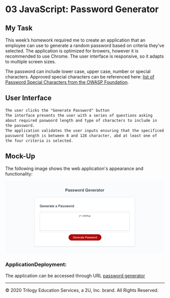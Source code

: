 # 03 JavaScript: Password Generator

## My Task

This week’s homework required me to create an application that an employee can use to generate a random password based on criteria they’ve selected. The application is optimized for browers, however it is recommended to use Chrome. The user interface is responsive, so it adapts to multiple screen sizes.

The password can include lower case, upper case, number or special characters. Approved special characters can be referenced here: [list of Password Special Characters from the OWASP Foundation](https://www.owasp.org/index.php/Password_special_characters).

## User Interface
```
The user clicks the "Generate Password" button
The interface presents the user with a series of questions asking about required paswoord length and type of characters to include in the password.
The application validates the user inputs ensuring that the specificed password length is between 8 and 128 character, abd at least one of the four criteria is selected. 
```
## Mock-Up

The following image shows the web application's appearance and functionality:

![password generator demo](./Assets/javascript-homework-demo.png)

### ApplicationDeployment: 
The application can be accessed through URL [password generator](https://asheth22.github.io/pwd-generator/)

- - -
© 2020 Trilogy Education Services, a 2U, Inc. brand. All Rights Reserved.
